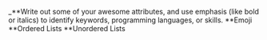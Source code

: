 _**Write out some of your awesome attributes, and use emphasis (like bold or italics) to identify keywords, programming languages, or skills. 
**Emoji
**Ordered Lists
**Unordered Lists
